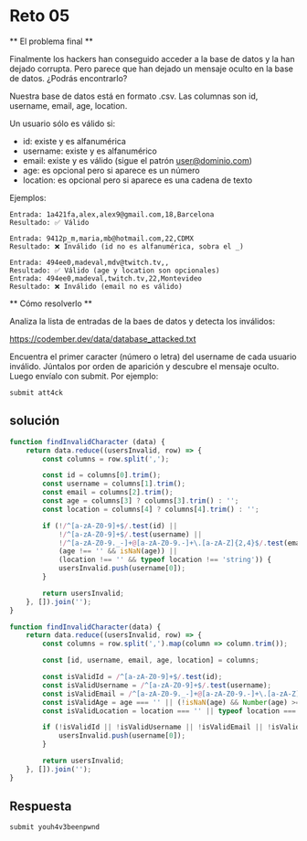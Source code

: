 # Reto 05

** El problema final **

Finalmente los hackers han conseguido acceder a la base de datos y la han dejado corrupta. Pero parece que han dejado un mensaje oculto en la base de datos. ¿Podrás encontrarlo?

Nuestra base de datos está en formato .csv. Las columnas son id, username, email, age, location.

Un usuario sólo es válido si:

- id: existe y es alfanumérica
- username: existe y es alfanumérico
- email: existe y es válido (sigue el patrón user@dominio.com)
- age: es opcional pero si aparece es un número
- location: es opcional pero si aparece es una cadena de texto

Ejemplos:
```bs
Entrada: 1a421fa,alex,alex9@gmail.com,18,Barcelona
Resultado: ✅ Válido

Entrada: 9412p_m,maria,mb@hotmail.com,22,CDMX
Resultado: ❌ Inválido (id no es alfanumérica, sobra el _)

Entrada: 494ee0,madeval,mdv@twitch.tv,,
Resultado: ✅ Válido (age y location son opcionales)
Entrada: 494ee0,madeval,twitch.tv,22,Montevideo
Resultado: ❌ Inválido (email no es válido)
```
** Cómo resolverlo **

Analiza la lista de entradas de la baes de datos y detecta los inválidos:

https://codember.dev/data/database_attacked.txt

Encuentra el primer caracter (número o letra) del username de cada usuario inválido. Júntalos por orden de aparición y descubre el mensaje oculto. Luego envíalo con submit. Por ejemplo:

``submit att4ck``

## solución

```js
function findInvalidCharacter (data) {
	return data.reduce((usersInvalid, row) => {
		const columns = row.split(',');

		const id = columns[0].trim();
		const username = columns[1].trim();
		const email = columns[2].trim();
		const age = columns[3] ? columns[3].trim() : '';
		const location = columns[4] ? columns[4].trim() : '';

		if (!/^[a-zA-Z0-9]+$/.test(id) ||
			!/^[a-zA-Z0-9]+$/.test(username) ||
			!/^[a-zA-Z0-9._-]+@[a-zA-Z0-9.-]+\.[a-zA-Z]{2,4}$/.test(email) ||
			(age !== '' && isNaN(age)) ||
			(location !== '' && typeof location !== 'string')) {
			usersInvalid.push(username[0]);
		}

		return usersInvalid;
	}, []).join('');
}
```
```js
function findInvalidCharacter(data) {
    return data.reduce((usersInvalid, row) => {
        const columns = row.split(',').map(column => column.trim());

        const [id, username, email, age, location] = columns;

        const isValidId = /^[a-zA-Z0-9]+$/.test(id);
        const isValidUsername = /^[a-zA-Z0-9]+$/.test(username);
        const isValidEmail = /^[a-zA-Z0-9._-]+@[a-zA-Z0-9.-]+\.[a-zA-Z]{2,4}$/.test(email);
        const isValidAge = age === '' || (!isNaN(age) && Number(age) >= 0);
        const isValidLocation = location === '' || typeof location === 'string';

        if (!isValidId || !isValidUsername || !isValidEmail || !isValidAge || !isValidLocation) {
            usersInvalid.push(username[0]);
        }

        return usersInvalid;
    }, []).join('');
}
```

## Respuesta

```bash
submit youh4v3beenpwnd
```
